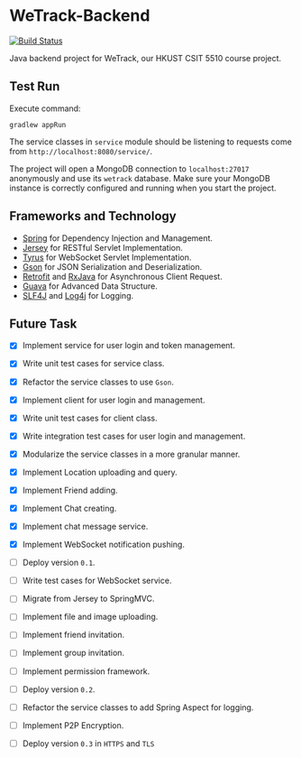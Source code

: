 # WeTrack-Backend

[![Build Status](https://travis-ci.org/WeTrack/WeTrack-Backend.svg?branch=master)](https://travis-ci.org/WeTrack/WeTrack-Backend)

Java backend project for WeTrack, our HKUST CSIT 5510 course project.

## Test Run

Execute command:

```
gradlew appRun
```

The service classes in `service` module should be listening to requests come from `http://localhost:8080/service/`.

The project will open a MongoDB connection to `localhost:27017` anonymously and use its `wetrack` database. Make sure your MongoDB instance is correctly configured and running when you start the project.

## Frameworks and Technology

- [Spring](http://projects.spring.io/spring-framework/) for Dependency Injection and Management.
- [Jersey](https://jersey.java.net/) for RESTful Servlet Implementation.
- [Tyrus](https://tyrus.java.net/) for WebSocket Servlet Implementation.
- [Gson](https://github.com/google/gson) for JSON Serialization and Deserialization.
- [Retrofit](https://square.github.io/retrofit/) and [RxJava](https://github.com/ReactiveX/RxJava) for Asynchronous Client Request.
- [Guava](https://github.com/google/guava) for Advanced Data Structure.
- [SLF4J](http://www.slf4j.org/) and [Log4j](https://logging.apache.org/log4j/1.2/) for Logging.

## Future Task

- [x] Implement service for user login and token management.
- [x] Write unit test cases for service class.
- [x] Refactor the service classes to use `Gson`.
- [x] Implement client for user login and management.
- [x] Write unit test cases for client class.
- [x] Write integration test cases for user login and management.
- [x] Modularize the service classes in a more granular manner.
- [x] Implement Location uploading and query.
- [x] Implement Friend adding.
- [x] Implement Chat creating.
- [x] Implement chat message service.
- [x] Implement WebSocket notification pushing.
- [ ] Deploy version `0.1`.
- [ ] Write test cases for WebSocket service.
- [ ] Migrate from Jersey to SpringMVC.
- [ ] Implement file and image uploading.
- [ ] Implement friend invitation.
- [ ] Implement group invitation.
- [ ] Implement permission framework.
- [ ] Deploy version `0.2`.
- [ ] Refactor the service classes to add Spring Aspect for logging.
- [ ] Implement P2P Encryption.
- [ ] Deploy version `0.3` in `HTTPS` and `TLS`

